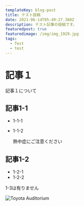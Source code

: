 ```yaml
---
templateKey: blog-post
title: テスト投稿
date: 2021-06-14T05:49:27.380Z
description: テスト記事の投稿です。
featuredpost: true
featuredimage: /img/img_1929.jpg
tags:
  - Test
  - test
---
```

# 記事１

記事１について

## 記事1-1

* 1-1-1
* 1-1-2

  熱中症にご注意ください

## 記事1-2

* 1-2-1
* 1-2-2

1-3は有りません

![Toyota Auditorium](/img/img_1926.jpg "Toyota Auditorium")